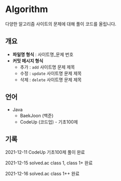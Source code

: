 # Algorithm

다양한 알고리즘 사이트의 문제에 대해 풀이 코드를 올립니다.

## 개요

- **파일명 형식** : 사이트명_문제 번호
- **커밋 메시지 형식** 
  - 추가 : `add` 사이트명 문제 제목
  - 수정 : `update` 사이트명 문제 제목
  - 삭제 : `delete` 사이트명 문제 제목

## 언어

- Java
  - BaekJoon (백준)
  - CodeUp (코드업) - 기초100제

## 기록

2021-12-11 CodeUp 기초100제 풀이 완료

2021-12-15 solved.ac class 1, class 1+ 완료

2021-12-16 solved.ac class 1++ 완료

